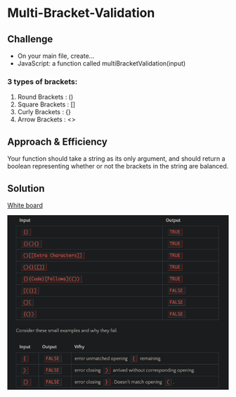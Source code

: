 # Multi-Bracket-Validation

## Challenge

- On your main file, create…
- JavaScript: a function called multiBracketValidation(input)

### 3 types of brackets:

1. Round Brackets : ()
2. Square Brackets : []
3. Curly Brackets : {}
4. Arrow Brackets : <>

## Approach & Efficiency

Your function should take a string as its only argument, and should return a boolean representing whether or not the brackets in the string are balanced.

## Solution

[White board](https://docs.google.com/spreadsheets/d/1aMNXYED-Lo8wBP_O3qaNhKKi9KpB6enF15NqhJPiJS4/edit?usp=sharing)

![visual](../../../assets/bracket.png)
